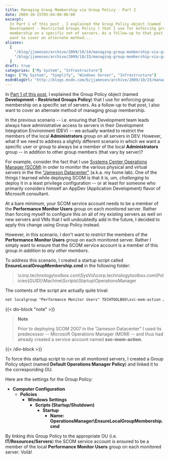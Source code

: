 ```yaml
---
title: Managing Group Membership via Group Policy - Part 2
date: 2009-10-15T05:04:00-06:00
excerpt:
  In Part 1 of this post , I explained the Group Policy object (named
  Development - Restricted Groups Policy ) that I use for enforcing group
  membership on a specific set of servers. As a follow-up to that post, I also
  want to cover an alternate method...
aliases:
  [
    "/blog/jjameson/archive/2009/10/14/managing-group-membership-via-group-policy-part-2.aspx",
    "/blog/jjameson/archive/2009/10/15/managing-group-membership-via-group-policy-part-2.aspx",
  ]
draft: true
categories: ["My System", "Infrastructure"]
tags: ["My System", "Simplify", "Windows Server", "Infrastructure"]
msdnBlogUrl: "http://blogs.msdn.com/b/jjameson/archive/2009/10/15/managing-group-membership-via-group-policy-part-2.aspx"
---
```


In
[Part 1 of this post](/blog/jjameson/2009/10/15/managing-group-membership-via-group-policy-part-1),
I explained the Group Policy object (named **Development - Restricted Groups
Policy**) that I use for enforcing group membership on a specific set of
servers. As a follow-up to that post, I also want to cover an alternate method
of managing group membership.

In the previous scenario -- i.e. ensuring that Development team leads always
have administrative access to servers in their Development Integration
Environment (DEV) -- we actually wanted to restrict the members of the local
**Administrators** group on all servers in DEV. However, what if we need to
address a slightly different scenario in which we want a specific user or group
to always be a member of the local **Administrators** group -- in addition to
other group members (that vary by server)?

For example, consider the fact that I use
[Systems Center Operations Manager (SCOM)](http://www.microsoft.com/systemcenter/operationsmanager/en/us/default.aspx)
in order to monitor the various physical and virtual servers in the the
["Jameson Datacenter"](/blog/jjameson/2009/09/14/the-jameson-datacenter) (a.k.a.
my home lab). One of the things I learned while deploying SCOM is that it is,
um, *challenging* to deploy it in a least privilege configuration -- or at least
for someone who primarily considers himself an AppDev (Application Development)
flavor of Microsoft consultant.

At a bare minimum, your SCOM service account needs to be a member of the
**Performance Monitor Users** group on each monitored server. Rather than
forcing myself to configure this on all of my existing servers as well on new
servers and VMs that I will undoubtedly add in the future, I decided to apply
this change using Group Policy instead.

However, in this scenario, I don't want to *restrict* the members of the
**Performance Monitor Users** group on each monitored server. Rather I simply
want to ensure that the SCOM service account is a member of this group *in
addition to any other members*.

To address this scenario, I created a startup script called
**EnsureLocalGroupMembership.cmd** in the following folder:

> \\corp.technologytoolbox.com\SysVol\corp.technologytoolbox.com\Policies\{GUID}\Machine\Scripts\Startup\OperationsManager

The contents of the script are actually quite trival:

```XML
net localgroup "Performance Monitor Users" TECHTOOLBOX\svc-mom-action /add
```

{{< div-block "note" >}}

> **Note**
>
> Prior to deploying SCOM 2007 in the "Jameson Datacenter" I used its
> predecessor -- Microsoft Operations Manager (MOM) -- and thus had already
> created a service account named **svc-mom-action**.

{{< /div-block >}}

To force this startup script to run on all monitored servers, I created a Group
Policy object (named **Default Operations Manager Policy**) and linked it to the
corresponding OU.

Here are the settings for the Group Policy:

- **Computer Configuration**
  - **Policies**
    - **Windows Settings**
      - **Scripts (Startup/Shutdown)**
        - **Startup**
          - **Name: OperationsManager\EnsureLocalGroupMembership.cmd**

By linking this Group Policy to the appropriate OU (i.e.
**IT/Resources/Servers**) the SCOM service account is ensured to be a member of
the local **Performance Monitor Users** group on each monitored server. Voilà!
